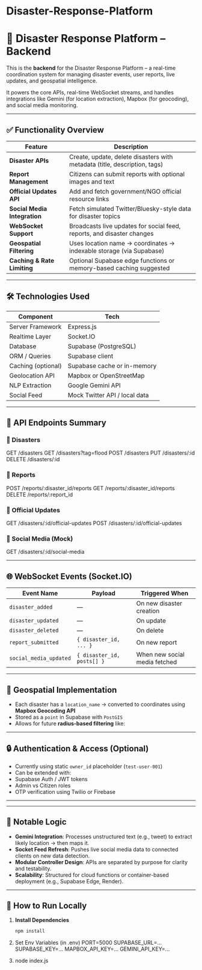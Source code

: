 # Disaster-Response-Platform

# 🔧 Disaster Response Platform – Backend

This is the **backend** for the Disaster Response Platform – a real-time coordination system for managing disaster events, user reports, live updates, and geospatial intelligence.

It powers the core APIs, real-time WebSocket streams, and handles integrations like Gemini (for location extraction), Mapbox (for geocoding), and social media monitoring.

---

## ✅ Functionality Overview

| Feature                         | Description                                                                 |
|----------------------------------|-----------------------------------------------------------------------------|
| **Disaster APIs**                | Create, update, delete disasters with metadata (title, description, tags)  |
| **Report Management**            | Citizens can submit reports with optional images and text                  |
| **Official Updates API**         | Add and fetch government/NGO official resource links                       |
| **Social Media Integration**     | Fetch simulated Twitter/Bluesky-style data for disaster topics             |
| **WebSocket Support**            | Broadcasts live updates for social feed, reports, and disaster changes     |
| **Geospatial Filtering**         | Uses location name → coordinates → indexable storage (via Supabase)        |
| **Caching & Rate Limiting**     | Optional Supabase edge functions or memory-based caching suggested         |

---

## 🛠️ Technologies Used

| Component            | Tech                          |
|----------------------|-------------------------------|
| Server Framework     | Express.js                    |
| Realtime Layer       | Socket.IO                     |
| Database             | Supabase (PostgreSQL)         |
| ORM / Queries        | Supabase client               |
| Caching (optional)   | Supabase cache or in-memory   |
| Geolocation API      | Mapbox or OpenStreetMap       |
| NLP Extraction       | Google Gemini API             |
| Social Feed          | Mock Twitter API / local data |

---

## 🧪 API Endpoints Summary

### 🔸 Disasters

GET /disasters
GET /disasters?tag=flood
POST /disasters
PUT /disasters/:id
DELETE /disasters/:id


### 🔸 Reports
POST /reports/:disaster_id/reports
GET /reports/:disaster_id/reports
DELETE /reports/:report_id


### 🔸 Official Updates
GET /disasters/:id/official-updates
POST /disasters/:id/official-updates


### 🔸 Social Media (Mock)
GET /disasters/:id/social-media


---

## 🌐 WebSocket Events (Socket.IO)

| Event Name            | Payload                          | Triggered When                           |
|-----------------------|----------------------------------|-------------------------------------------|
| `disaster_added`      | —                                | On new disaster creation                 |
| `disaster_updated`    | —                                | On update                                |
| `disaster_deleted`    | —                                | On delete                                |
| `report_submitted`    | `{ disaster_id, ... }`           | On new report                            |
| `social_media_updated`| `{ disaster_id, posts[] }`       | When new social media fetched            |

---

## 📍 Geospatial Implementation

- Each disaster has a `location_name` → converted to coordinates using **Mapbox Geocoding API**
- Stored as a `point` in Supabase with `PostGIS`
- Allows for future **radius-based filtering** like:


---

## 🔒 Authentication & Access (Optional)

- Currently using static `owner_id` placeholder (`test-user-001`)
- Can be extended with:
- Supabase Auth / JWT tokens
- Admin vs Citizen roles
- OTP verification using Twilio or Firebase

---

---

## 🧠 Notable Logic

- **Gemini Integration**: Processes unstructured text (e.g., tweet) to extract likely location → then maps it.
- **Socket Feed Refresh**: Pushes live social media data to connected clients on new data detection.
- **Modular Controller Design**: APIs are separated by purpose for clarity and testability.
- **Scalability**: Structured for cloud functions or container-based deployment (e.g., Supabase Edge, Render).

---

## 🚀 How to Run Locally

1. **Install Dependencies**
   ```bash
   npm install

2. Set Env Variables (in .env)
   PORT=5000
SUPABASE_URL=...
SUPABASE_KEY=...
MAPBOX_API_KEY=...
GEMINI_API_KEY=...

3. node index.js


